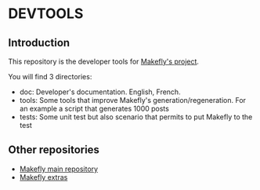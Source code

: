 # DEVTOOLS

## Introduction

This repository is the developer tools for [Makefly's project](http://makefly.e-mergence.org/ "Go to official Makefly's website").

You will find 3 directories:

  * doc: Developer's documentation. English, French.
  * tools: Some tools that improve Makefly's generation/regeneration. For an example a script that generates 1000 posts
  * tests: Some unit test but also scenario that permits to put Makefly to the test

## Other repositories

  * [Makefly main repository](https://github.com/blankoworld/makefly/ "Discover Makefly on Github")
  * [Makefly extras](https://github.com/blankoworld/makefly-extras/ "Discover Makefly's extras")
